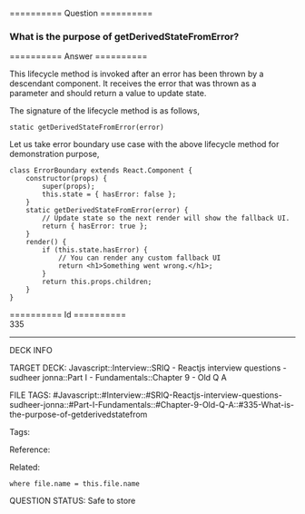 ========== Question ==========  

### What is the purpose of getDerivedStateFromError?  

========== Answer ==========  

This lifecycle method is invoked after an error has been thrown by a descendant component. It receives the error that was thrown as a parameter and should return a value to update state.

The signature of the lifecycle method is as follows,

<!-- codeblock-start -->
<pre><code class="hljs language-javascript"><span class="hljs-keyword">static</span> <span class="hljs-title function_">getDerivedStateFromError</span>(error)
</code></pre>
<!-- codeblock-end -->

Let us take error boundary use case with the above lifecycle method for demonstration purpose,

<!-- codeblock-start -->
<pre><code class="hljs language-javascript"><span class="hljs-keyword">class</span> <span class="hljs-title class_">ErrorBoundary</span> <span class="hljs-keyword">extends</span> <span class="hljs-title class_ inherited__">React.Component</span> {
    <span class="hljs-title function_">constructor</span>(<span class="hljs-params">props</span>) {
        <span class="hljs-variable language_">super</span>(props);
        <span class="hljs-variable language_">this</span>.<span class="hljs-property">state</span> = { <span class="hljs-attr">hasError</span>: <span class="hljs-literal">false</span> };
    }
    <span class="hljs-keyword">static</span> <span class="hljs-title function_">getDerivedStateFromError</span>(<span class="hljs-params">error</span>) {
        <span class="hljs-comment">// Update state so the next render will show the fallback UI.</span>
        <span class="hljs-keyword">return</span> { <span class="hljs-attr">hasError</span>: <span class="hljs-literal">true</span> };
    }
    <span class="hljs-title function_">render</span>(<span class="hljs-params"></span>) {
        <span class="hljs-keyword">if</span> (<span class="hljs-variable language_">this</span>.<span class="hljs-property">state</span>.<span class="hljs-property">hasError</span>) {
            <span class="hljs-comment">// You can render any custom fallback UI</span>
            <span class="hljs-keyword">return</span> <span class="xml"><span class="hljs-tag">&#x3C;<span class="hljs-name">h1</span>></span>Something went wrong.<span class="hljs-tag">&#x3C;/<span class="hljs-name">h1</span>></span></span>;
        }
        <span class="hljs-keyword">return</span> <span class="hljs-variable language_">this</span>.<span class="hljs-property">props</span>.<span class="hljs-property">children</span>;
    }
}
</code></pre>
<!-- codeblock-end -->

========== Id ==========  
335

---

DECK INFO

TARGET DECK: Javascript::Interview::SRIQ - Reactjs interview questions - sudheer jonna::Part I - Fundamentals::Chapter 9 - Old Q A

FILE TAGS: #Javascript::#Interview::#SRIQ-Reactjs-interview-questions-sudheer-jonna::#Part-I-Fundamentals::#Chapter-9-Old-Q-A::#335-What-is-the-purpose-of-getderivedstatefrom

Tags:

Reference:

Related:

```dataview
where file.name = this.file.name
```
QUESTION STATUS: Safe to store
